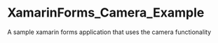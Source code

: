 # XamarinForms_Camera_Example
A sample xamarin forms application that uses the camera functionality
